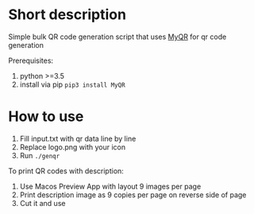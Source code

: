 # Short description
Simple bulk QR code generation script that uses [MyQR](https://github.com/sylnsfar/qrcode) for qr code generation

Prerequisites:
1. python >=3.5
2. install via pip `pip3 install MyQR`

# How to use

1. Fill input.txt with qr data line by line
2. Replace logo.png with your icon
3. Run `./genqr`

To print QR codes with description:

1. Use Macos Preview App with layout 9 images per page 
2. Print description image as 9 copies per page on reverse side of page
3. Cut it and use

